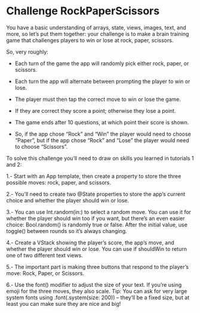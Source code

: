 # Challenge RockPaperScissors

You have a basic understanding of arrays, state, views, images, text, and more, so let’s put them together: your challenge is to make a brain training game that challenges players to win or lose at rock, paper, scissors.

So, very roughly:

- Each turn of the game the app will randomly pick either rock, paper, or scissors.

- Each turn the app will alternate between prompting the player to win or lose.
  
- The player must then tap the correct move to win or lose the game.

- If they are correct they score a point; otherwise they lose a point.
  
- The game ends after 10 questions, at which point their score is shown.
  
- So, if the app chose “Rock” and “Win” the player would need to choose “Paper”, but if the app chose “Rock” and “Lose” the player would need to choose “Scissors”.


To solve this challenge you’ll need to draw on skills you learned in tutorials 1 and 2:

1.- Start with an App template, then create a property to store the three possible moves: rock, paper, and scissors.

2.- You’ll need to create two @State properties to store the app’s current choice and whether the player should win or lose.

3.- You can use Int.random(in:) to select a random move. You can use it for whether the player should win too if you want, but there’s an even easier choice: Bool.random() is randomly true or false. After the initial value, use toggle() between rounds so it’s always changing.

4.- Create a VStack showing the player’s score, the app’s move, and whether the player should win or lose. You can use if shouldWin to return one of two different text views.

5.- The important part is making three buttons that respond to the player’s move: Rock, Paper, or Scissors.

6.- Use the font() modifier to adjust the size of your text. If you’re using emoji for the three moves, they also scale. Tip: You can ask for very large system fonts using .font(.system(size: 200)) – they’ll be a fixed size, but at least you can make sure they are nice and big!
